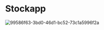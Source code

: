 # Stockapp

![99586f63-3bd0-46d1-bc52-73c1a5996f2a](https://github.com/user-attachments/assets/b694eb84-7194-43ed-8daa-1e26f2b440d0)
